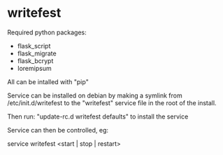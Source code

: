 # writefest

Required python packages:

* flask_script
* flask_migrate
* flask_bcrypt
* loremipsum

All can be intalled with "pip"


Service can be installed on debian by making a symlink from /etc/init.d/writefest to the "writefest" service file in the root of the install.

Then run: "update-rc.d writefest defaults" to install the service

Service can then be controlled, eg:

service writefest <start | stop | restart>
